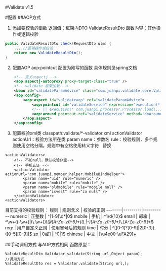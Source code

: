 #Validate
v1.5

#配置
##AOP方式
1. 添加要校验的函数
返回值：框架内DTO ValidateResultDto
函数内容：其他操作或逻辑校验
```java
public ValidateResultDto check(RequestDto ulm) {
	....//逻辑操作或校验
	return new ValidateResultDto();
}
```

2. 配置AOP
aop:pointcut 配置为刚写的函数
具体规则见spring文档
```xml
	<!-- 定义aspectj -->
    <aop:aspectj-autoproxy proxy-target-class="true" />
    <!-- validate 框架加载 -->
    <bean id="validateParamAdvice" class="com.juanpi.validate.core.ValidateParamAdvice" />
    <aop:config>
        <aop:aspect id="validateaop" ref="validateParamAdvice">
            <aop:pointcut id="validateService" expression="execution(* com.juanpi.member.helper.*Helper.check(..))"/>
            <!-- || execution(* com.juanpi.processor.Processor.load(..)) " /> -->
            <aop:around pointcut-ref="validateService" method="doAround" />
        </aop:aspect>
    </aop:config>
```

3. 配置校验xml类
classpath:validate/*-validator.xml
actionValidator
	actionUrl：校验方法所在类
param
	name：参数名
	rule：校验规则，多个规则使用空格分隔，规则中有空格使用转义字符 &#xA0; 替换

```
<actionValidators>
    <!-- 不加null，默认校验非空-->
    <!-- 手机认证 -->
    <actionValidator actionUrl="com.juanpi.member.helper.MobileBindHelper">
        <param name="uid" rule="numeric" />
        <param name="mobile" rule="mobile" />
        <param name="oldmobile" rule="mobile null" />
        <param name="isvest" rule="zo null" />
    </actionValidator>
<actionValidators>
```

目前支持的校验规则：
规则    | 规则含义 | 校验的正则
--------|---------|-----------
numeric | 正整数  | ^[1-9]\\d*|0$
mobile  | 手机    | ^1\\d{10}$
email   | 邮箱    | ^\\w+((-\\w+)|(\\.\\w+))*\\@[A-Za-z0-9]+((\\.|-)[A-Za-z0-9]+)*\\.[A-Za-z0-9]+$
reg:    | 用户自定义正则  |  使用冒号后的规则
time    | 时分    | ^([0-1]?[0-9]|2[0-3]):([0-5][0-9])$
zo      | 0或1    | ^0|1$
chinese | 中文    | [\u4e00-\uFA29]+


##手动调用方式
与AOP方式相同
函数原型：
```
ValidateResultDto Validator.validate(String url,Object param);
//调用方式
ValidateResultDto res = Validator.validate(String url,);
```


